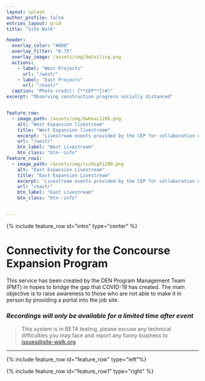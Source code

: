 ```yaml
---
layout: splash
author_profile: false
entries_layout: grid
title: "Site Walk"

header:
  overlay_color: "#000"
  overlay_filter: "0.75"
  overlay_image: /assets/img/bwCeiling.png
  actions:
    - label: "West Projects"
      url: "/west/"
    - label: "East Projects"
      url: "/east/"
  caption: "Photo credit: [**CEP**](#)"
excerpt: "Observing construction progress socially distanced"


feature_row:
  - image_path: /assets/img/bwHvac1200.png
    alt: "West Expansion livestream"
    title: "West Expansion livestream"
    excerpt: 'Livestream events provided by the CEP for collaboration on the West construction projects.'
    url: "/west/"
    btn_label: "West Livestream"
    btn_class: "btn--info"
feature_row1:
  - image_path: /assets/img/cccHigh1200.png
    alt: "East Expansion Livestream"
    title: "East Expansion Livestream"
    excerpt: 'Livestream events provided by the CEP for collaboration on the East construction projects.'
    url: "/east/"
    btn_label: "East Livestream"
    btn_class: "btn--info"


---
```


{% include feature_row id="intro" type="center" %}

# Connectivity for the Concourse Expansion Program

This service has been created by the DEN Program Management Team (PMT) in hopes to bridge the gap that COVID-19 has created. The main objective is to raise awareness to those who are not able to make it in person by providing a portal into the job site. 

### _Recordings will only be available for a limited time after event_


> This system is in BETA testing, please excuse any technical difficulties you may face and report any funny business to [issues@site-walk.org](mailto:issues@site-walk.org)

---


{% include feature_row id="feature_row" type="left"%}

{% include feature_row id="feature_row1" type="right" %}